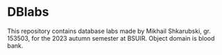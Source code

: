 # DBlabs

This repository contains database labs made by Mikhail Shkarubski, gr. 153503, for the 2023 autumn semester at BSUIR. Object domain is blood bank.